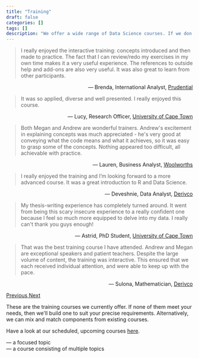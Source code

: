 ```yaml
---
title: "Training"
draft: false
categories: []
tags: []
description: "We offer a wide range of Data Science courses. If we don't have exactly what you're after we'll tailor make something just for you!"
---
```


<div class="container mt-4 mb-5" id="carouselOutter" >
	<div class="row">
		<div class="col-md-10 offset-md-1 text-center" id="testimonial">
            <div id="testimonialCarousel" class="carousel carousel-fade" data-ride="carousel">
				<div class="carousel-inner">
					<div class="carousel-item active">
						<div class="d-flex h-100 align-items-center">
							<div class="w-100">
				    			<blockquote class="blockquote">
				    				I really enjoyed the interactive training: concepts introduced and then made to practice. The fact that I can review/redo my exercises in my own time makes it a very useful experience. The references to outside help and add-ons are also very useful. It was also great to learn from other participants.
                        		</blockquote>
                        		<p style="text-align: right;">— Brenda, International Analyst, <a href="https://prudential.co.za/" target="_blank">Prudential</a></p>
                    		</div>
                        </div>
					</div>
					<div class="carousel-item">
						<div class="d-flex h-100 align-items-center">
							<div class="w-100">
				    			<blockquote class="blockquote">
				    				It was so applied, diverse and well presented. I really enjoyed this course.
                        		</blockquote>
                        		<p style="text-align: right;">— Lucy, Research Officer, <a href="http://www.uct.ac.za/" target="_blank">University of Cape Town</a></p>
                        	</div>
                        </div>
					</div>
					<div class="carousel-item">
						<div class="d-flex h-100 align-items-center">
							<div class="w-100">
				    			<blockquote class="blockquote">
									Both Megan and Andrew are wonderful trainers. Andrew's excitement in explaining concepts was much appreciated - he's very good at conveying what the code means and what it achieves, so it was easy to grasp some of the concepts. Nothing appeared too difficult, all achievable with practice.
                        		</blockquote>
                        		<p style="text-align: right;">— Lauren, Business Analyst, <a href="https://www.woolworths.co.za/" target="_blank">Woolworths</a></p>
                    		</div>
                        </div>
					</div>
					<div class="carousel-item">
						<div class="d-flex h-100 align-items-center">
							<div class="w-100">
    			    			<blockquote class="blockquote">
				    				I really enjoyed the training and I’m looking forward to a more advanced course. It was a great introduction to R and Data Science.
                        		</blockquote>
                        		<p style="text-align: right;">— Deveshnie, Data Analyst, <a href="https://derivco.co.za/" target="_blank">Derivco</a></p>
                    		</div>
                        </div>
					</div>
					<div class="carousel-item">
						<div class="d-flex h-100 align-items-center">
							<div class="w-100">
    			    			<blockquote class="blockquote">
				    				My thesis-writing experience has completely turned around. It went from being this scary insecure experience to a really confident one because I feel so much more equipped to delve into my data. I really can't thank you guys enough!
                        		</blockquote>
                        		<p style="text-align: right;">— Astrid, PhD Student, <a href="http://www.uct.ac.za/" target="_blank">University of Cape Town</a></p>
                    		</div>
                        </div>
					</div>
					<div class="carousel-item">
						<div class="d-flex h-100 align-items-center">
							<div class="w-100">
    			    			<blockquote class="blockquote">
				    				That was the best training course I have attended. Andrew and Megan are exceptional speakers and patient teachers. Despite the large volume of content, the training was interactive. This ensured that we each received individual attention, and were able to keep up with the pace.
                        		</blockquote>
                        		<p style="text-align: right;">— Sulona, Mathematician, <a href="https://derivco.co.za/" target="_blank">Derivco</a></p>
                    		</div>
                        </div>
					</div>
				</div>
        	</div>
			<a class="carousel-control-prev" href="#testimonialCarousel" role="button" data-slide="prev">
				<span class="carousel-control-prev-icon" aria-hidden="true"></span>
				<span class="sr-only">Previous</span>
			</a>
			<a class="carousel-control-next" href="#testimonialCarousel" role="button" data-slide="next">
				<span class="carousel-control-next-icon" aria-hidden="true"></span>
				<span class="sr-only">Next</span>
			</a>
        </div>							
	</div>
</div>

These are the training courses we currently offer. If none of them meet your needs, then we'll build one to suit your precise requirements. Alternatively, we can mix and match components from existing courses.

Have a look at our scheduled, upcoming courses <a href="https://training.exegetic.biz/">here</a>. 

<i class="fas fa-tag"></i> &mdash; a focused topic<br>
<i class="fas fa-list"></i> &mdash; a course consisting of multiple topics

